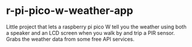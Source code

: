 # r-pi-pico-w-weather-app
Little project that lets a raspberry pi pico W tell you the weather using both a speaker and an LCD screen when you walk by and trip a PIR sensor. Grabs the weather data from some free API services.
